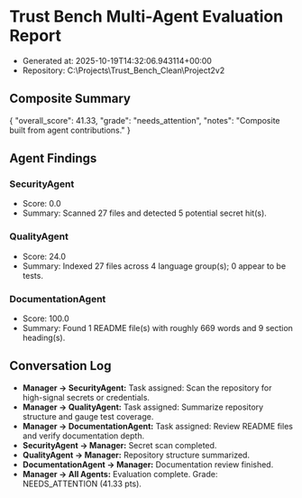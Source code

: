 # Trust Bench Multi-Agent Evaluation Report
- Generated at: 2025-10-19T14:32:06.943114+00:00
- Repository: C:\Projects\Trust_Bench_Clean\Project2v2

## Composite Summary
{
  "overall_score": 41.33,
  "grade": "needs_attention",
  "notes": "Composite built from agent contributions."
}

## Agent Findings
### SecurityAgent
- Score: 0.0
- Summary: Scanned 27 files and detected 5 potential secret hit(s).

### QualityAgent
- Score: 24.0
- Summary: Indexed 27 files across 4 language group(s); 0 appear to be tests.

### DocumentationAgent
- Score: 100.0
- Summary: Found 1 README file(s) with roughly 669 words and 9 section heading(s).


## Conversation Log
- **Manager -> SecurityAgent:** Task assigned: Scan the repository for high-signal secrets or credentials.
- **Manager -> QualityAgent:** Task assigned: Summarize repository structure and gauge test coverage.
- **Manager -> DocumentationAgent:** Task assigned: Review README files and verify documentation depth.
- **SecurityAgent -> Manager:** Secret scan completed.
- **QualityAgent -> Manager:** Repository structure summarized.
- **DocumentationAgent -> Manager:** Documentation review finished.
- **Manager -> All Agents:** Evaluation complete. Grade: NEEDS_ATTENTION (41.33 pts).